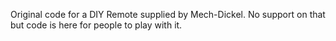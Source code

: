 Original code for a DIY Remote supplied by Mech-Dickel.
No support on that but code is here for people to play with it.
